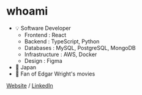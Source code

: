 # whoami
- 💡 Software Developer
    - Frontend : React
    - Backend : TypeScript, Python
    - Databases : MySQL, PostgreSQL, MongoDB
    - Infrastructure : AWS, Docker
    - Design : Figma
- 📍 Japan
- 🎥 Fan of Edgar Wright's movies

[Website](https://masakifukunishi.site) / [LinkedIn](https://www.linkedin.com/in/masaki-fukunishi)